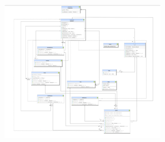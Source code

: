 ![Mediator Pattern UML](https://github.com/muarshad01/Java-Design-Patterns/blob/main/Diagrams/mediator/mediator.png)

